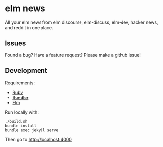 # elm news

All your elm news from elm discourse, elm-discuss, elm-dev, hacker news, and reddit in one place.

## Issues

Found a bug? Have a feature request? Please make a github issue!

## Development

Requirements:

* [Ruby](https://www.ruby-lang.org)
* [Bundler](https://bundler.io)
* [Elm](http://elm-lang.org)

Run locally with:

```shell
./build.sh
bundle install
bundle exec jekyll serve
```

Then go to <http://localhost:4000>
